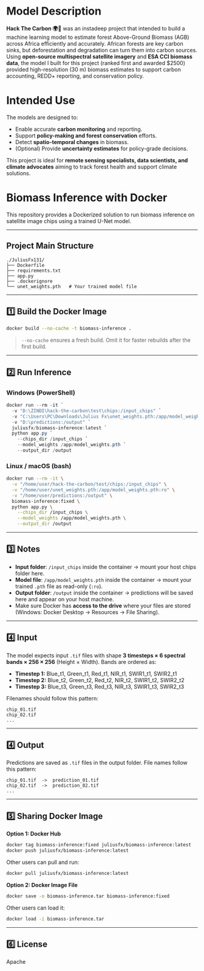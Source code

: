 # Model Description
**Hack The Carbon 🌍🌱**  was an instadeep project that intended to build a machine learning model to estimate forest Above-Ground Biomass (AGB) across Africa efficiently and accurately. African forests are key carbon sinks, but deforestation and degradation can turn them into carbon sources. Using **open-source multispectral satellite imagery** and **ESA CCI biomass data**, the model I built for this project (ranked first and awarded $2500) provided high-resolution (30 m) biomass estimates to support carbon accounting, REDD+ reporting, and conservation policy.

# Intended Use
The models are designed to:

- Enable accurate **carbon monitoring** and reporting.
- Support **policy-making and forest conservation** efforts.
- Detect **spatio-temporal changes** in biomass.
- (Optional) Provide **uncertainty estimates** for policy-grade decisions.

This project is ideal for **remote sensing specialists, data scientists, and climate advocates** aiming to track forest health and support climate solutions.

# Biomass Inference with Docker

This repository provides a Dockerized solution to run biomass inference on satellite image chips using a trained U-Net model.

---

## Project Main Structure

```
./JuliusFx131/
├── Dockerfile
├── requirements.txt
├── app.py
├── .dockerignore
└── unet_weights.pth   # Your trained model file
```

---

## 1️⃣ Build the Docker Image

```bash
docker build --no-cache -t biomass-inference .
```

> `--no-cache` ensures a fresh build. Omit it for faster rebuilds after the first build.

---

## 2️⃣ Run Inference

### Windows (PowerShell)

```powershell
docker run --rm -it `
  -v "D:\ZINDI\hack-the-carbon\test\chips:/input_chips" `
  -v "C:\Users\PC\Downloads\Julius Fx\unet_weights.pth:/app/model_weights.pth:ro" `
  -v "D:\predictions:/output" `
  juliusfx/biomass-inference:latest `
  python app.py `
    --chips_dir /input_chips `
    --model_weights /app/model_weights.pth `
    --output_dir /output
```

### Linux / macOS (bash)

```bash
docker run --rm -it \
  -v "/home/user/hack-the-carbon/test/chips:/input_chips" \
  -v "/home/user/unet_weights.pth:/app/model_weights.pth:ro" \
  -v "/home/user/predictions:/output" \
  biomass-inference:fixed \
  python app.py \
    --chips_dir /input_chips \
    --model_weights /app/model_weights.pth \
    --output_dir /output
```

---

## 3️⃣ Notes

* **Input folder**: `/input_chips` inside the container → mount your host chips folder here.
* **Model file**: `/app/model_weights.pth` inside the container → mount your trained `.pth` file as read-only (`:ro`).
* **Output folder**: `/output` inside the container → predictions will be saved here and appear on your host machine.
* Make sure Docker has **access to the drive** where your files are stored (Windows: Docker Desktop → Resources → File Sharing).

---

## 4️⃣ Input

The model expects input `.tif` files with shape **3 timesteps × 6 spectral bands × 256 × 256** (Height × Width). Bands are ordered as:  

- **Timestep 1:** Blue_t1, Green_t1, Red_t1, NIR_t1, SWIR1_t1, SWIR2_t1  
- **Timestep 2:** Blue_t2, Green_t2, Red_t2, NIR_t2, SWIR1_t2, SWIR2_t2  
- **Timestep 3:** Blue_t3, Green_t3, Red_t3, NIR_t3, SWIR1_t3, SWIR2_t3  

Filenames should follow this pattern:  

```
chip_01.tif
chip_02.tif
...
```

---

## 4️⃣ Output

Predictions are saved as `.tif` files in the output folder. File names follow this pattern:

```
chip_01.tif  ->  prediction_01.tif
chip_02.tif  ->  prediction_02.tif
...
```

---

## 5️⃣ Sharing Docker Image

**Option 1: Docker Hub**

```bash
docker tag biomass-inference:fixed juliusfx/biomass-inference:latest
docker push juliusfx/biomass-inference:latest
```

Other users can pull and run:

```bash
docker pull juliusfx/biomass-inference:latest
```

**Option 2: Docker Image File**

```bash
docker save -o biomass-inference.tar biomass-inference:fixed
```

Other users can load it:

```bash
docker load -i biomass-inference.tar
```

---

## 6️⃣ License

Apache

